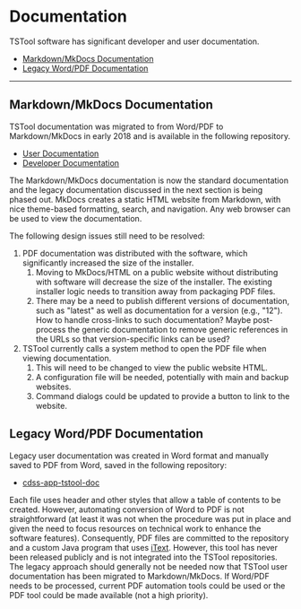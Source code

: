 # Documentation #

TSTool software has significant developer and user documentation.

* [Markdown/MkDocs Documentation](#markdownmkdocs-documentation)
* [Legacy Word/PDF Documentation](#legacy-wordpdf-documentation)

----------------------

## Markdown/MkDocs Documentation ##

TSTool documentation was migrated to from Word/PDF to Markdown/MkDocs in early 2018 and is available in the following repository.

* [User Documentation](https://github.com/OpenCDSS/cdss-app-tstool-doc-user)
* [Developer Documentation](https://github.com/OpenCDSS/cdss-app-tstool-doc-dev)

The Markdown/MkDocs documentation is now the standard documentation and the legacy documentation discussed
in the next section is being phased out.  MkDocs creates a static HTML website from Markdown,
with nice theme-based formatting, search, and navigation.
Any web browser can be used to view the documentation.

The following design issues still need to be resolved:

1. PDF documentation was distributed with the software, which significantly increased the size of the installer.
	1. Moving to MkDocs/HTML on a public website without distributing with software will decrease the size of the installer.
	The existing installer logic needs to transition away from packaging PDF files.
	2. There may be a need to publish different versions of documentation, such as "latest" as well
	as documentation for a version (e.g., "12").  How to handle cross-links to such documentation?
	Maybe post-process the generic documentation to remove generic references in the URLs
	so that version-specific links can be used?
2. TSTool currently calls a system method to open the PDF file when viewing documentation.
	1. This will need to be changed to view the public website HTML.
	2. A configuration file will be needed, potentially with main and backup websites.
	3. Command dialogs could be updated to provide a button to link to the website.

## Legacy Word/PDF Documentation ##

Legacy user documentation was created in Word format and manually saved to PDF from Word,
saved in the following repository:

* [cdss-app-tstool-doc](https://github.com/OpenCDSS/cdss-app-tstool-doc)

Each file uses header and other styles that allow a table of contents to be created.
However, automating conversion of Word to PDF is not straightforward
(at least it was not when the procedure was put in place and given the need to focus resources
on technical work to enhance the software features).
Consequently, PDF files are committed to the repository and a custom Java program
that uses [iText](https://itextpdf.com/).
However, this tool has never been released publicly and is not integrated into the TSTool repositories.
The legacy approach should generally not be needed now that TSTool user documentation has
been migrated to Markdown/MkDocs.
If Word/PDF needs to be processed, current PDF automation tools could be used or the
PDF tool could be made available (not a high priority).
